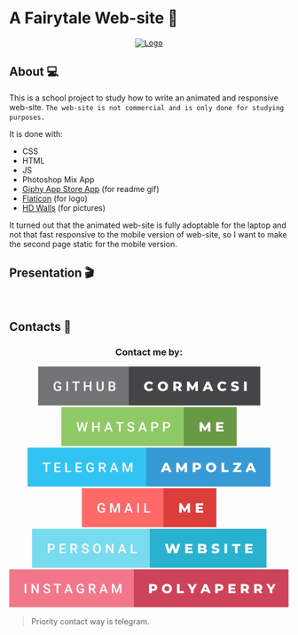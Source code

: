 <a name="readme-top"></a>

# A Fairytale Web-site :european_castle:
<div align="center">
  <a href="https://cormacsi.github.io/a.fairytale/">
   <kbd>
    <img src="img/pic_1.png" width="800px" alt="Logo">
   </kbd>
  </a>
</div>

## About :computer:
This is a school project to study how to write an animated and responsive web-site.
`The web-site is not commercial and is only done for studying purposes.`

It is done with:
* CSS
* HTML
* JS
* Photoshop Mix App
* <a href="https://apps.apple.com/us/app/giphy-capture-the-gif-maker/id668208984?mt=12">Giphy App Store App</a> (for readme gif)
* <a href="https://www.flaticon.com">Flaticon</a> (for logo)
* <a href="https://hdqwalls.com">HD Walls</a> (for pictures)

It turned out that the animated web-site is fully adoptable for the laptop and not that fast responsive to the mobile version of web-site,
so I want to make the second page static for the mobile version.

## Presentation :clapper:
<div align="center">
  <a href="https://cormacsi.github.io">
    <img src="img/n_1.gif" alt="" width="800">
  </a>
</div>

## Contacts :hibiscus:
  <h3 align="center">Contact me by:</h3>
<div align="center">
  <a href="https://github.com/cormacsi/">
    <img src="img/github-cormacsi.svg" alt="GitHub">
  </a>
  <a href="https://web.whatsapp.com">
    <img src="img/whatsapp-me.svg" alt="WhatsApp">
  </a>
   <a href="https://t.me/ampolza">
    <img src="img/telegram-ampolza.svg" alt="Telegram">
  </a><br />
  <a href="mailto:name@email.com">
    <img src="img/gmail-me.svg" alt="Gmail">
  </a>
  <a href="http://cormacsi.github.io">
    <img src="img/personal-website.svg" alt="Website">
  </a><br />
  <a href="https://www.instagram.com/polyaperry/">
    <img src="img/instagram-polyaperry.svg" alt="Instagram">
  </a><br />
</div>
 
>Priority contact way is telegram.<br />
